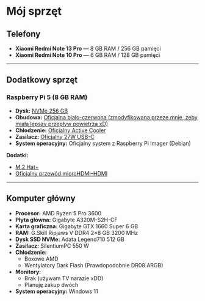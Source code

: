# Mój sprzęt

## Telefony
- **Xiaomi Redmi Note 13 Pro** — 8 GB RAM / 256 GB pamięci  
- **Xiaomi Redmi Note 10 Pro** — 6 GB RAM / 128 GB pamięci

---

## Dodatkowy sprzęt 
### Raspberry Pi 5 (8 GB RAM)
- **Dysk:** [NVMe 256 GB](https://botland.com.pl/karty-pamieci-i-dyski-do-raspberry-pi-5/25483-raspberry-pi-dysk-ssd-nvme-256gb-5056561805009.html)  
- **Obudowa:** [Oficjalna biało-czerwona (zmodyfikowana przeze mnie, żeby miała lepszy przepływ powietrza xD)](https://botland.com.pl/obudowy-do-raspberry-pi-5/23923-obudowa-do-raspberry-pi-5-oficjalna-czerwono-biala-5056561803340.html)  
- **Chłodzenie:** [Oficjalny Active Cooler](https://botland.com.pl/elementy-montazowe-raspberry-pi-5/23925-raspberry-pi-active-cooler-aktywne-chlodzenie-radiator-wentylator-do-raspberry-pi-5-5056561803357.html)  
- **Zasilacz:** [Oficjalny 27W USB-C](https://botland.com.pl/zasilacze-do-raspberry-pi-5/23906-raspberry-pi-27w-usb-c-power-supply-oficjalny-zasilacz-usb-c-51v-5a-do-raspberry-pi-5-bialy-5056561803401.html)  
- **System operacyjny:** Oficjalny system z Raspberry Pi Imager (Debian)

**Dodatki:**
- [M.2 Hat+](https://botland.com.pl/raspberry-pi-hat-nakladki-pci-express/24601-raspberry-pi-m2-hat-nakladka-do-dyskow-nvme-i-akcesoriow-m2-do-raspberry-pi-5-5056561803463.html)  
- [Oficjalny przewód microHDMI–HDMI](https://botland.com.pl/przewody-wideo-i-audio-do-raspberry-pi-4b/14662-przewod-microhdmi-hdmi-t7689ax-oryginalny-do-raspberry-pi-45-1m-bialy-5056561800684.html)

---

## Komputer główny
- **Procesor:** AMD Ryzen 5 Pro 3600  
- **Płyta główna:** Gigabyte A320M-S2H-CF  
- **Karta graficzna:** Gigabyte GTX 1660 Super 6 GB  
- **RAM:** G.Skill Ripjaws V DDR4 2×8 GB 3200 MHz  
- **Dysk SSD NVMe:** Adata Legend710 512 GB  
- **Zasilacz:** SilentiumPC 550 W  
- **Chłodzenie:**
  - Boxowe AMD  
  - Wentylatory Dark Flash  (Prawdopodobnie DR08 ARGB)
- **Monitory:**
  - Brak (używam TV narazie xDD)  
  - Planuję zakup dwóch  
- **System operacyjny:** Windows 11

